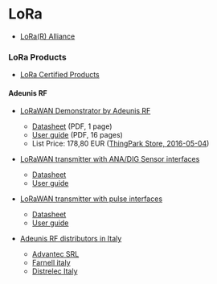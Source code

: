 # LoRa

* [LoRa(R) Alliance](https://www.lora-alliance.org/)

### LoRa Products

* [LoRa Certified Products](https://www.lora-alliance.org/Products/Certified-Products)

#### Adeunis RF

* [LoRaWAN Demonstrator by Adeunis RF](http://www.adeunis-rf.com/en/products/lorawan-products/lorawan-demonstrator-by-adeunis-rf)
  - [Datasheet](http://www.adeunis-rf.com/media/downloads/172/trad_file/eng/arf_lorawan_demonstrator_868_data_sheet_v1-2_gb.pdf) (PDF, 1 page)
  - [User guide](http://www.adeunis-rf.com/media/downloads/185/trad_file/eng/ug_lorawan_demonstrator_user_v1.1.pdf) (PDF, 16 pages)
  - List Price: 178,80 EUR ([ThingPark Store, 2016-05-04](http://actility.thingpark.com/thingpark-store/development-kit/171-lorawan-demonstrator.html))

* [LoRaWAN transmitter with ANA/DIG Sensor interfaces](http://www.adeunis-rf.com/en/products/lorawan-products/lorawan-sensors)
  - [Datasheet](http://www.adeunis-rf.com/media/downloads/173/trad_file/eng/arf_lorawan_sensors_data_sheet_v1-3-gb.pdf)
  - [User guide](http://www.adeunis-rf.com/media/downloads/184/trad_file/eng/arf8045_adeunis_lorawan_sensors_user_guide_v1.3_fr_gb.pdf)

* [LoRaWAN transmitter with pulse interfaces](http://www.adeunis-rf.com/en/products/lorawan-products/lorawan-pulse)  
  - [Datasheet](http://www.adeunis-rf.com/media/downloads/176/trad_file/eng/arf_lorawan_pulse_data_sheet_v1-3-gb.pdf)
  - [User guide](http://www.adeunis-rf.com/media/downloads/183/trad_file/eng/arf8046xx_adeunis_lorawan_pulse_user_guide_v1.4_fr_gb.pdf)

* [Adeunis RF distributors in Italy](http://www.adeunis-rf.com/fr/points-de-vente)
  - [Advantec SRL](http://www.advantec.it/radiomodem-adeunis/)
  - [Farnell italy](http://it.farnell.com/adeunis)
  - [Distrelec Italy](http://www.distrelec.it/manufacturer/adeunis/man_adeunis)

<!-- EOF -->
